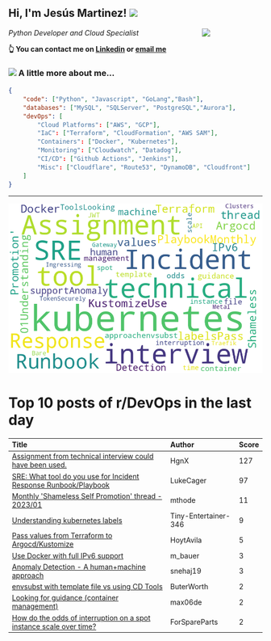 <!--
**jmartinezl/jmartinezl** is a ✨ _special_ ✨ repository because its `README.md` (this file) appears on your GitHub profile.

Here are some ideas to get you started:

- 🔭 I’m currently working on ...
- 🌱 I’m currently learning ...
- 👯 I’m looking to collaborate on ...
- 🤔 I’m looking for help with ...
- 💬 Ask me about ...
- 📫 How to reach me: ...
- 😄 Pronouns: ...
- ⚡ Fun fact: ...
-->

<h2>Hi, I'm Jesús Martinez! <img src="https://media.giphy.com/media/WUlplcMpOCEmTGBtBW/giphy.gif" width="30"> </h2>
<img align='right' src="https://media.giphy.com/media/NytMLKyiaIh6VH9SPm/giphy.gif" width="120">
<p><em>Python Developer and Cloud Specialist
</em></p>

**👆 You can contact me on [Linkedin](https://www.linkedin.com/in/jes%C3%BAs-martinez-2b7b10104/) or [email me](mailto:jesus.mtz.lorenzo@gmail.com)**

### <img src="https://media.giphy.com/media/VgCDAzcKvsR6OM0uWg/giphy.gif" width="50"> A little more about me...  

```json
{
    "code": ["Python", "Javascript", "GoLang","Bash"],
    "databases": ["MySQL", "SQLServer", "PostgreSQL","Aurora"],
    "devOps": [
        "Cloud Platforms": ["AWS", "GCP"],
        "IaC": ["Terraform", "CloudFormation", "AWS SAM"],
        "Containers": ["Docker", "Kubernetes"],
        "Monitoring": ["Cloudwatch", "Datadog"],
        "CI/CD": ["Github Actions", "Jenkins"],
        "Misc": ["Cloudflare", "Route53", "DynamoDB", "Cloudfront"]
    ]
}
```
---

![Wordcloud](./cloud.png)

# Top 10 posts of r/DevOps in the last day

| Title | Author | Score |
|:---|:---|:---|
| [Assignment from technical interview could have been used.](https://www.reddit.com/r/devops/comments/100xhib/assignment_from_technical_interview_could_have/) | HgnX | 127 |
| [SRE: What tool do you use for Incident Response Runbook/Playbook](https://www.reddit.com/r/devops/comments/100le28/sre_what_tool_do_you_use_for_incident_response/) | LukeCager | 97 |
| [Monthly 'Shameless Self Promotion' thread - 2023/01](https://www.reddit.com/r/devops/comments/100p6ma/monthly_shameless_self_promotion_thread_202301/) | mthode | 11 |
| [Understanding kubernetes labels](https://www.reddit.com/r/devops/comments/100kika/understanding_kubernetes_labels/) | Tiny-Entertainer-346 | 9 |
| [Pass values from Terraform to Argocd/Kustomize](https://www.reddit.com/r/devops/comments/100t7i7/pass_values_from_terraform_to_argocdkustomize/) | HoytAvila | 5 |
| [Use Docker with full IPv6 support](https://www.reddit.com/r/devops/comments/100upzi/use_docker_with_full_ipv6_support/) | m_bauer | 3 |
| [Anomaly Detection - A human+machine approach](https://www.reddit.com/r/devops/comments/100owkn/anomaly_detection_a_humanmachine_approach/) | snehaj19 | 3 |
| [envsubst with template file vs using CD Tools](https://www.reddit.com/r/devops/comments/100lwck/envsubst_with_template_file_vs_using_cd_tools/) | ButerWorth | 2 |
| [Looking for guidance (container management)](https://www.reddit.com/r/devops/comments/100ow0n/looking_for_guidance_container_management/) | max06de | 2 |
| [How do the odds of interruption on a spot instance scale over time?](https://www.reddit.com/r/devops/comments/1011523/how_do_the_odds_of_interruption_on_a_spot/) | ForSpareParts | 2 |
